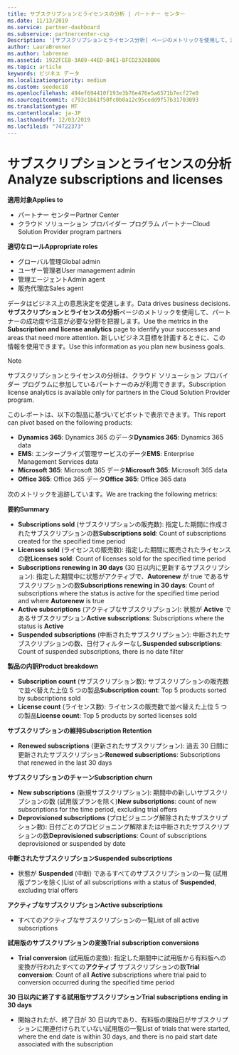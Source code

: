 ```yaml
---
title: サブスクリプションとライセンスの分析 | パートナー センター
ms.date: 11/13/2019
ms.service: partner-dashboard
ms.subservice: partnercenter-csp
Description: '[サブスクリプションとライセンス分析] ページのメトリックを使用して、注意が必要な成功と領域を特定する方法について説明します。'
author: LauraBrenner
ms.author: labrenne
ms.assetid: 1922FCE8-3A89-44ED-B4E1-BFCD2326BB06
ms.topic: article
keywords: ビジネス データ
ms.localizationpriority: medium
ms.custom: seodec18
ms.openlocfilehash: 494ef694410f193e3b76e476e5a6571b7ecf27e0
ms.sourcegitcommit: c793c1b61f50fc0b0a12c95cedd9f57b31703093
ms.translationtype: MT
ms.contentlocale: ja-JP
ms.lasthandoff: 12/03/2019
ms.locfileid: "74722373"
---
```

# <a name="analyze-subscriptions-and-licenses"></a><span data-ttu-id="d26e1-104">サブスクリプションとライセンスの分析</span><span class="sxs-lookup"><span data-stu-id="d26e1-104">Analyze subscriptions and licenses</span></span> 

<span data-ttu-id="d26e1-105">**適用対象**</span><span class="sxs-lookup"><span data-stu-id="d26e1-105">**Applies to**</span></span>

- <span data-ttu-id="d26e1-106">パートナー センター</span><span class="sxs-lookup"><span data-stu-id="d26e1-106">Partner Center</span></span>
- <span data-ttu-id="d26e1-107">クラウド ソリューション プロバイダー プログラム パートナー</span><span class="sxs-lookup"><span data-stu-id="d26e1-107">Cloud Solution Provider program partners</span></span>

<span data-ttu-id="d26e1-108">**適切なロール**</span><span class="sxs-lookup"><span data-stu-id="d26e1-108">**Appropriate roles**</span></span>

- <span data-ttu-id="d26e1-109">グローバル管理</span><span class="sxs-lookup"><span data-stu-id="d26e1-109">Global admin</span></span>
- <span data-ttu-id="d26e1-110">ユーザー管理者</span><span class="sxs-lookup"><span data-stu-id="d26e1-110">User management admin</span></span>
- <span data-ttu-id="d26e1-111">管理エージェント</span><span class="sxs-lookup"><span data-stu-id="d26e1-111">Admin agent</span></span>
- <span data-ttu-id="d26e1-112">販売代理店</span><span class="sxs-lookup"><span data-stu-id="d26e1-112">Sales agent</span></span>

<span data-ttu-id="d26e1-113">データはビジネス上の意思決定を促進します。</span><span class="sxs-lookup"><span data-stu-id="d26e1-113">Data drives business decisions.</span></span> <span data-ttu-id="d26e1-114">**サブスクリプションとライセンスの分析**ページのメトリックを使用して、パートナーの成功度や注意が必要な分野を把握します。</span><span class="sxs-lookup"><span data-stu-id="d26e1-114">Use the metrics in the **Subscription and license analytics** page to identify your successes and areas that need more attention.</span></span> <span data-ttu-id="d26e1-115">新しいビジネス目標を計画するときに、この情報を使用できます。</span><span class="sxs-lookup"><span data-stu-id="d26e1-115">Use this information as you plan new business goals.</span></span>

> [!NOTE]
> <span data-ttu-id="d26e1-116">サブスクリプションとライセンスの分析は、クラウド ソリューション プロバイダー プログラムに参加しているパートナーのみが利用できます。</span><span class="sxs-lookup"><span data-stu-id="d26e1-116">Subscription license analytics is available only for partners in the Cloud Solution Provider program.</span></span>


<span data-ttu-id="d26e1-117">このレポートは、以下の製品に基づいてピボットで表示できます。</span><span class="sxs-lookup"><span data-stu-id="d26e1-117">This report can pivot based on the following products:</span></span>

 - <span data-ttu-id="d26e1-118">**Dynamics 365**: Dynamics 365 のデータ</span><span class="sxs-lookup"><span data-stu-id="d26e1-118">**Dynamics 365**: Dynamics 365 data</span></span>  
 - <span data-ttu-id="d26e1-119">**EMS**: エンタープライズ管理サービスのデータ</span><span class="sxs-lookup"><span data-stu-id="d26e1-119">**EMS**: Enterprise Management Services data</span></span>  
 - <span data-ttu-id="d26e1-120">**Microsoft 365**: Microsoft 365 データ</span><span class="sxs-lookup"><span data-stu-id="d26e1-120">**Microsoft 365**: Microsoft 365 data</span></span>  
 - <span data-ttu-id="d26e1-121">**Office 365**: Office 365 データ</span><span class="sxs-lookup"><span data-stu-id="d26e1-121">**Office 365**: Office 365 data</span></span>  


<span data-ttu-id="d26e1-122">次のメトリックを追跡しています。</span><span class="sxs-lookup"><span data-stu-id="d26e1-122">We are tracking the following metrics:</span></span>

<span data-ttu-id="d26e1-123">**要約**</span><span class="sxs-lookup"><span data-stu-id="d26e1-123">**Summary**</span></span>  
 - <span data-ttu-id="d26e1-124">**Subscriptions sold** (サブスクリプションの販売数): 指定した期間に作成されたサブスクリプションの数</span><span class="sxs-lookup"><span data-stu-id="d26e1-124">**Subscriptions sold**: Count of subscriptions created for the specified time period</span></span>  
 - <span data-ttu-id="d26e1-125">**Licenses sold** (ライセンスの販売数): 指定した期間に販売されたライセンスの数</span><span class="sxs-lookup"><span data-stu-id="d26e1-125">**Licenses sold**: Count of licenses sold for the specified time period</span></span>   
 - <span data-ttu-id="d26e1-126">**Subscriptions renewing in 30 days** (30 日以内に更新するサブスクリプション): 指定した期間中に状態がアクティブで、**Autorenew** が true であるサブスクリプションの数</span><span class="sxs-lookup"><span data-stu-id="d26e1-126">**Subscriptions renewing in 30 days**: Count of subscriptions where the status is active for the specified time period and where **Autorenew** is true</span></span>
 - <span data-ttu-id="d26e1-127">**Active subscriptions** (アクティブなサブスクリプション): 状態が **Active** であるサブスクリプション</span><span class="sxs-lookup"><span data-stu-id="d26e1-127">**Active subscriptions**: Subscriptions where the status is **Active**</span></span>  
 - <span data-ttu-id="d26e1-128">**Suspended subscriptions** (中断されたサブスクリプション): 中断されたサブスクリプションの数、日付フィルターなし</span><span class="sxs-lookup"><span data-stu-id="d26e1-128">**Suspended subscriptions**: Count of suspended subscriptions, there is no date filter</span></span>  

<span data-ttu-id="d26e1-129">**製品の内訳**</span><span class="sxs-lookup"><span data-stu-id="d26e1-129">**Product breakdown**</span></span>  
 - <span data-ttu-id="d26e1-130">**Subscription count** (サブスクリプション数): サブスクリプションの販売数で並べ替えた上位 5 つの製品</span><span class="sxs-lookup"><span data-stu-id="d26e1-130">**Subscription count**: Top 5 products sorted by subscriptions sold</span></span>  
 - <span data-ttu-id="d26e1-131">**License count** (ライセンス数): ライセンスの販売数で並べ替えた上位 5 つの製品</span><span class="sxs-lookup"><span data-stu-id="d26e1-131">**License count**: Top 5 products by sorted licenses sold</span></span>

<span data-ttu-id="d26e1-132">**サブスクリプションの維持**</span><span class="sxs-lookup"><span data-stu-id="d26e1-132">**Subscription Retention**</span></span>
 - <span data-ttu-id="d26e1-133">**Renewed subscriptions** (更新されたサブスクリプション): 過去 30 日間に更新されたサブスクリプション</span><span class="sxs-lookup"><span data-stu-id="d26e1-133">**Renewed subscriptions**: Subscriptions that renewed in the last 30 days</span></span>  

<span data-ttu-id="d26e1-134">**サブスクリプションのチャーン**</span><span class="sxs-lookup"><span data-stu-id="d26e1-134">**Subscription churn**</span></span>  
 - <span data-ttu-id="d26e1-135">**New subscriptions** (新規サブスクリプション): 期間中の新しいサブスクリプションの数 (試用版プランを除く)</span><span class="sxs-lookup"><span data-stu-id="d26e1-135">**New subscriptions**: count of new subscriptions for the time period, excluding trial offers</span></span>  
 - <span data-ttu-id="d26e1-136">**Deprovisioned subscriptions** (プロビジョニング解除されたサブスクリプション数): 日付ごとのプロビジョニング解除または中断されたサブスクリプションの数</span><span class="sxs-lookup"><span data-stu-id="d26e1-136">**Deprovisioned subscriptions**: Count of subscriptions deprovisioned or suspended by date</span></span>  

<span data-ttu-id="d26e1-137">**中断されたサブスクリプション**</span><span class="sxs-lookup"><span data-stu-id="d26e1-137">**Suspended subscriptions**</span></span>  
 - <span data-ttu-id="d26e1-138">状態が **Suspended** (中断) であるすべてのサブスクリプションの一覧 (試用版プランを除く)</span><span class="sxs-lookup"><span data-stu-id="d26e1-138">List of all subscriptions with a status of **Suspended**, excluding trial offers</span></span>  
  
<span data-ttu-id="d26e1-139">**アクティブなサブスクリプション**</span><span class="sxs-lookup"><span data-stu-id="d26e1-139">**Active subscriptions**</span></span>
 - <span data-ttu-id="d26e1-140">すべてのアクティブなサブスクリプションの一覧</span><span class="sxs-lookup"><span data-stu-id="d26e1-140">List of all active subscriptions</span></span>  

<span data-ttu-id="d26e1-141">**試用版のサブスクリプションの変換**</span><span class="sxs-lookup"><span data-stu-id="d26e1-141">**Trial subscription conversions**</span></span>  
 - <span data-ttu-id="d26e1-142">**Trial conversion** (試用版の変換): 指定した期間中に試用版から有料版への変換が行われたすべての**アクティブ** サブスクリプションの数</span><span class="sxs-lookup"><span data-stu-id="d26e1-142">**Trial conversion**: Count of all **Active** subscriptions where trial paid to conversion occurred during the specified time period</span></span>  

<span data-ttu-id="d26e1-143">**30 日以内に終了する試用版サブスクリプション**</span><span class="sxs-lookup"><span data-stu-id="d26e1-143">**Trial subscriptions ending in 30 days**</span></span>  
 - <span data-ttu-id="d26e1-144">開始されたが、終了日が 30 日以内であり、有料版の開始日がサブスクリプションに関連付けられていない試用版の一覧</span><span class="sxs-lookup"><span data-stu-id="d26e1-144">List of trials that were started, where the end date is within 30 days, and there is no paid start date associated with the subscription</span></span>  

  